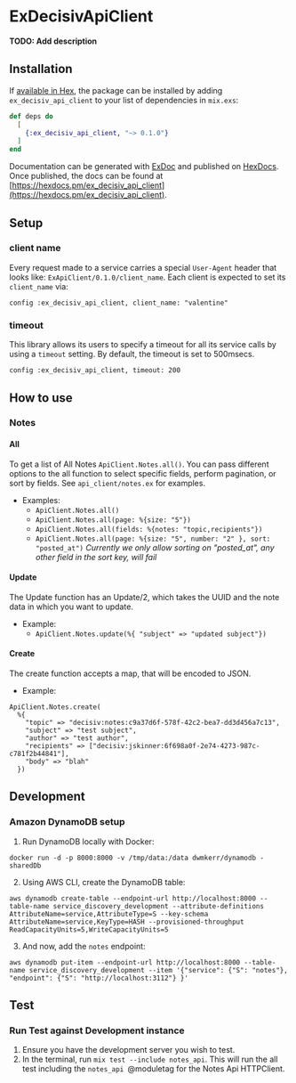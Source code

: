 # ExDecisivApiClient

**TODO: Add description**

## Installation

If [available in Hex](https://hex.pm/docs/publish), the package can be installed
by adding `ex_decisiv_api_client` to your list of dependencies in `mix.exs`:

```elixir
def deps do
  [
    {:ex_decisiv_api_client, "~> 0.1.0"}
  ]
end
```

Documentation can be generated with [ExDoc](https://github.com/elixir-lang/ex_doc)
and published on [HexDocs](https://hexdocs.pm). Once published, the docs can
be found at [https://hexdocs.pm/ex_decisiv_api_client](https://hexdocs.pm/ex_decisiv_api_client).

## Setup

### client name

Every request made to a service carries a special `User-Agent` header that looks like: `ExApiClient/0.1.0/client_name`. Each client is expected to set its `client_name` via:

```
config :ex_decisiv_api_client, client_name: "valentine"
```

### timeout

This library allows its users to specify a timeout for all its service calls by using a `timeout` setting. By default, the timeout is set to 500msecs.

```
config :ex_decisiv_api_client, timeout: 200
```

## How to use

### Notes

#### All

To get a list of All Notes `ApiClient.Notes.all()`. You can pass different options to the all function to select specific fields, perform pagination, or sort by fields. See `api_client/notes.ex` for examples.

- Examples:
  - `ApiClient.Notes.all()`
  - `ApiClient.Notes.all(page: %{size: "5"})`
  - `ApiClient.Notes.all(fields: %{notes: "topic,recipients"})`
  - `ApiClient.Notes.all(page: %{size: "5", number: "2" }, sort: "posted_at")`  *Currently we only allow sorting on "posted_at", any other field in the sort key, will fail*

#### Update

The Update function has an Update/2, which takes the UUID and the note data in which you want to update.

- Example:
  - `ApiClient.Notes.update(%{ "subject" => "updated subject"})`


#### Create

The create function accepts a map, that will be encoded to JSON.

- Example:
```
ApiClient.Notes.create(
  %{
    "topic" => "decisiv:notes:c9a37d6f-578f-42c2-bea7-dd3d456a7c13",
    "subject" => "test subject",
    "author" => "test author",
    "recipients" => ["decisiv:jskinner:6f698a0f-2e74-4273-987c-c781f2b44841"],
    "body" => "blah"
  })
```

## Development

### Amazon DynamoDB setup

1. Run DynamoDB locally with Docker:
```
docker run -d -p 8000:8000 -v /tmp/data:/data dwmkerr/dynamodb -sharedDb
```

2. Using AWS CLI, create the DynamoDB table:
```
aws dynamodb create-table --endpoint-url http://localhost:8000 --table-name service_discovery_development --attribute-definitions AttributeName=service,AttributeType=S --key-schema AttributeName=service,KeyType=HASH --provisioned-throughput ReadCapacityUnits=5,WriteCapacityUnits=5
```

3. And now, add the `notes` endpoint:
```
aws dynamodb put-item --endpoint-url http://localhost:8000 --table-name service_discovery_development --item '{"service": {"S": "notes"}, "endpoint": {"S": "http://localhost:3112"} }'
```

## Test

### Run Test against Development instance
1. Ensure you have the development server you wish to test.
2. In the terminal, run `mix test --include notes_api`. This will run the all test including the `notes_api `@moduletag for the Notes Api HTTPClient.
